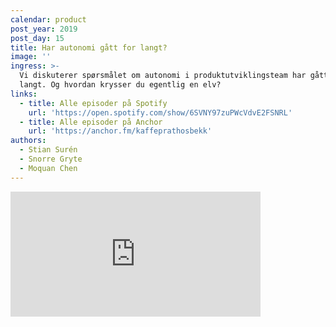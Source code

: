 ```yaml
---
calendar: product
post_year: 2019
post_day: 15
title: Har autonomi gått for langt?
image: ''
ingress: >-
  Vi diskuterer spørsmålet om autonomi i produktutviklingsteam har gått for
  langt. Og hvordan krysser du egentlig en elv?
links:
  - title: Alle episoder på Spotify
    url: 'https://open.spotify.com/show/6SVNY97zuPWcVdvE2FSNRL'
  - title: Alle episoder på Anchor
    url: 'https://anchor.fm/kaffeprathosbekk'
authors:
  - Stian Surén
  - Snorre Gryte
  - Moquan Chen
---
```



<iframe src="https://anchor.fm/kaffeprathosbekk/embed/episodes/--e9123q" height="200px" width="400px" frameborder="0" scrolling="no"></iframe>
